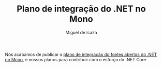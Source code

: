 ﻿---
layout: blog
title: "Plano de integração do .NET no Mono"
author: Miguel de Icaza
tags: [planejamento]
---

Nós acabamos de publicar o [plano de integração do fontes abertos do .NET no Mono](/docs/about-mono/dotnet-integration), e nossos planos para contribuir com o esforço do .NET Core.

